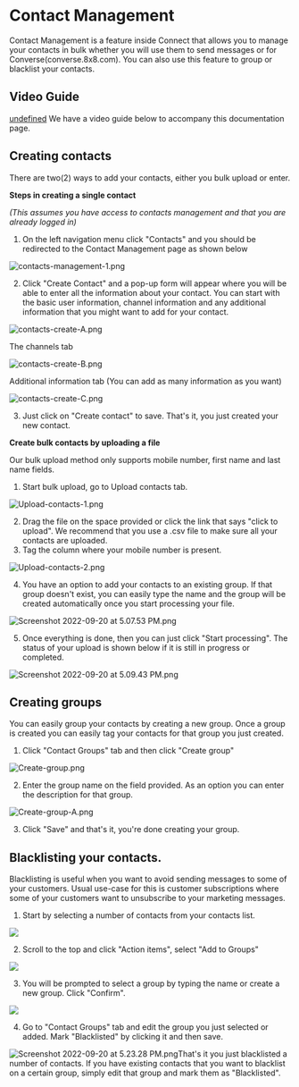 # Contact Management

Contact Management is a feature inside Connect that allows you to manage your contacts in bulk whether you will use them to send messages or for Converse(converse.8x8.com). You can also use this feature to group or blacklist your contacts.

## Video Guide

  

[undefined](https://www.youtube.com/embed/hp3zm-iJ0pI?si=nDW3Q8jQQ8pliS-9 "youtube.com")
We have a video guide below to accompany this documentation page.

## Creating contacts

There are two(2) ways to add your contacts, either you bulk upload or enter.

**Steps in creating a single contact**  

*(This assumes you have access to contacts management and that you are already logged in)*

1. On the left navigation menu click "Contacts" and you should be redirected to the Contact Management page as shown below

![](../images/f1091c7-contacts-management-1.png "contacts-management-1.png")

2. Click "Create Contact" and a pop-up form will appear where you will be able to enter all the information about your contact. You can start with the basic user information, channel information and any additional information that you might want to add for your contact.

![](../images/1fba4d9-contacts-create-A.png "contacts-create-A.png")

The channels tab

![](../images/0feb00d-contacts-create-B.png "contacts-create-B.png")

Additional information tab (You can add as many information as you want)

![](../images/1d29481-contacts-create-C.png "contacts-create-C.png")

3. Just click on "Create contact" to save. That's it, you just created your new contact.

**Create bulk contacts by uploading a file**  

Our bulk upload method only supports mobile number, first name and last name fields.

1. Start bulk upload, go to Upload contacts tab.

![](../images/ea1bda3-Upload-contacts-1.png "Upload-contacts-1.png")

2. Drag the file on the space provided or click the link that says "click to upload". We recommend that you use a .csv file to make sure all your contacts are uploaded.
3. Tag the column where your mobile number is present.

![](../images/f47da3a-Upload-contacts-2.png "Upload-contacts-2.png")

4. You have an option to add your contacts to an existing group. If that group doesn't exist, you can easily type the name and the group will be created automatically once you start processing your file.

![](../images/8891b45-Screenshot_2022-09-20_at_5.07.53_PM.png "Screenshot 2022-09-20 at 5.07.53 PM.png")

5. Once everything is done, then you can just click "Start processing". The status of your upload is shown below if it is still in progress or completed.

![](../images/0d25daf-Screenshot_2022-09-20_at_5.09.43_PM.png "Screenshot 2022-09-20 at 5.09.43 PM.png")

## Creating groups

You can easily group your contacts by creating a new group. Once a group is created you can easily tag your contacts for that group you just created.

1. Click "Contact Groups" tab and then click "Create group"

![](../images/88e8ca9-Create-group.png "Create-group.png")

2. Enter the group name on the field provided. As an option you can enter the description for that group.

![](../images/6d6e4d0-Create-group-A.png "Create-group-A.png")

3. Click "Save" and that's it, you're done creating your group.

## Blacklisting your contacts.

Blacklisting is useful when you want to avoid sending messages to some of your customers. Usual use-case for this is customer subscriptions where some of your customers want to unsubscribe to your marketing messages.

1. Start by selecting a number of contacts from your contacts list.

![](../images/37a56dc-Screenshot_2023-06-02_at_9.56.58_AM.png)

2. Scroll to the top and click "Action items", select "Add to Groups"

![](../images/93b2290-Screenshot_2023-06-02_at_10.03.01_AM.png)

3. You will be prompted to select a group by typing the name or create a new group. Click "Confirm".

![](../images/e6b06c6-Screenshot_2023-06-02_at_10.07.28_AM.png)

4. Go to "Contact Groups" tab and edit the group you just selected or added. Mark "Blacklisted" by clicking it and then save.

![](../images/459d796-Screenshot_2022-09-20_at_5.23.28_PM.png "Screenshot 2022-09-20 at 5.23.28 PM.png")That's it you just blacklisted a number of contacts. If you have existing contacts that you want to blacklist on a certain group, simply edit that group and mark them as "Blacklisted".

